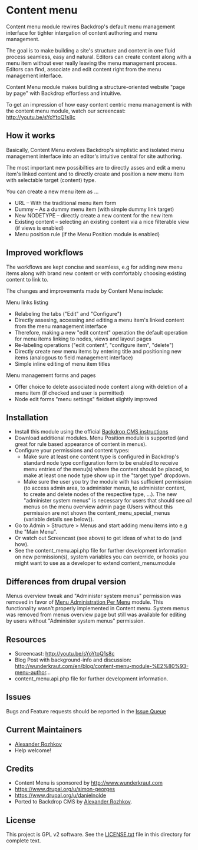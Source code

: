 # Content menu

Content menu module rewires Backdrop's default menu management interface for tighter intergation of content authoring and menu management.

The goal is to make building a site's structure and content in one fluid process seamless, easy and natural. Editors can create content along with a menu item without ever really leaving the menu management process. Editors can find, associate and edit content right from the menu management interface.

Content Menu module makes building a structure-oriented website "page by page" with Backdrop effortless and intuitive.

To get an impression of how easy content centric menu management is with the content menu module, watch our screencast: http://youtu.be/sYoYtoQ1s8c

## How it works

Basically, Content Menu evolves Backdrop's simplistic and isolated menu management interface into an editor's intuitive central for site authoring.

The most important new possibilties are to directly asses and edit a menu item's linked content and to directly create and position a new menu item with selectable target (content) type.

You can create a new menu item as …

- URL – With the traditional menu item form
- Dummy – As a dummy menu item (with simple dummy link target)
- New NODETYPE – directly create a new content for the new item
- Existing content – selecting an existing content via a nice filterable view (if views is enabled)
- Menu position rule (if the Menu Position module is enabled)

## Improved workflows

The workflows are kept concise and seamless, e.g for adding new menu items along with brand new content or with comfortably choosing existing content to link to.

The changes and improvements made by Content Menu include:

Menu links listing
- Relabeling the tabs ("Edit" and "Configure")
- Directly assesing, accessing and editing a menu item's linked content from the menu management interface
- Therefore, making a new "edit content" operation the default operation for menu items linking to nodes, views and layout pages
- Re-labeling operations ("edit content", "configure item", "delete")
- Directly create new menu items by entering title and positioning new items (analogous to field management interface)
- Simple inline editing of menu item titles

Menu management forms and pages
- Offer choice to delete associated node content along with deletion of a menu item (if checked and user is permitted)
- Node edit forms "menu settings" fieldset slightly improved

## Installation

- Install this module using the official [Backdrop CMS instructions](https://backdropcms.org/guide/modules)
- Download additional modules. Menu Position module is supported (and great for rule based appearance of content in menus).
- Configure your permissions and content types:
  - Make sure at least one content type is configured in Backdrop's standard node type configuration form to be enabled to receive menu entries of the menu(s) where the content should be placed, to make at least one node type show up in the "target type" dropdown.
  - Make sure the user you try the module with has sufficient permission (to access admin area, to administer menus, to administer content, to create and delete nodes of the respective type, …). The new "administer system menus" is necessary for users that should see _all_ menus on the menu overview admin page (Users without this permission are not shown the content_menu_special_menus (variable details see below)).
- Go to Admin > Structure > Menus and start adding menu items into e.g the "Main Menu".
- Or watch out Screencast (see above) to get ideas of what to do (and how).
- See the content_menu.api.php file for further development information on new permission(s), system variables you can override, or hooks you might want to use as a developer to extend content_menu.module

## Differences from drupal version

Menus overview tweak and "Administer system menus" permission was removed in favor of [Menu Administration Per Menu](https://github.com/backdrop-contrib/menu_admin_per_menu) module. This functionality wasn't properly implemented in Content menu. System menus was removed from menus overview page but still was available for editing by users without "Administer system menus" permission.

## Resources

* Screencast: http://youtu.be/sYoYtoQ1s8c
* Blog Post with background-info and discussion: http://wunderkraut.com/en/blog/content-menu-module-%E2%80%93-menu-author...
* content_menu.api.php file for further development information.

## Issues

Bugs and Feature requests should be reported in the 
[Issue Queue](https://github.com/backdrop-contrib/content_menu/issues)

## Current Maintainers

 - [Alexander Rozhkov](https://github.com/Al-Rozhkov)
 - Help welcome!

## Credits

- Content Menu is sponsored by http://www.wunderkraut.com
- https://www.drupal.org/u/simon-georges
- https://www.drupal.org/u/danielnolde
- Ported to Backdrop CMS by [Alexander Rozhkov](https://github.com/Al-Rozhkov).

## License

This project is GPL v2 software. See the [LICENSE.txt](https://github.com/backdrop-contrib/multifield/blob/1.x-1.x/LICENSE.txt) 
file in this directory for complete text.
